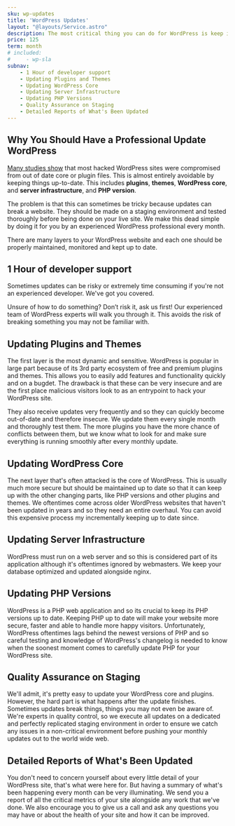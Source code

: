 ```yaml
---
sku: wp-updates
title: 'WordPress Updates'
layout: "@layouts/Service.astro"
description: The most critical thing you can do for WordPress is keep its plugins and core up-to-date. We do this for you every month, safely and effectively with reporting on how things went.
price: 125
term: month
# included: 
#     - wp-sla
subnav:
    - 1 Hour of developer support
    - Updating Plugins and Themes
    - Updating WordPress Core
    - Updating Server Infrastructure
    - Updating PHP Versions
    - Quality Assurance on Staging
    - Detailed Reports of What's Been Updated
---
```


## Why You Should Have a Professional Update WordPress

[Many studies show](https://sucuri.net/reports/19-sucuri-2018-hacked-report.pdf) that most hacked WordPress sites were compromised from out of date core or plugin files. This is almost entirely avoidable by keeping things up-to-date. This includes **plugins**, **themes**, **WordPress core**, and **server infrastructure**, and **PHP version**.

The problem is that this can sometimes be tricky because updates can break a website. They should be made on a staging environment and tested thoroughly before being done on your live site. We make this dead simple by doing it for you by an experienced WordPress professional every month.

There are many layers to your WordPress website and each one should be properly maintained, monitored and kept up to date. 

## 1 Hour of developer support

Sometimes updates can be risky or extremely time consuming if you're not an experienced developer. We've got you covered.

Unsure of how to do something? Don’t risk it, ask us first! Our experienced team of WordPress experts will walk you through it. This avoids the risk of breaking something you may not be familiar with.

## Updating Plugins and Themes

The first layer is the most dynamic and sensitive. WordPress is popular in large part because of its 3rd party ecosystem of free and premium plugins and themes. This allows you to easily add features and functionality quickly and on a bugdet. The drawback is that these can be very insecure and are the first place malicious visitors look to as an entrypoint to hack your WordPress site. 

They also receive updates very frequently and so they can quickly become out-of-date and therefore insecure. We update them every single month and thoroughly test them. The more plugins you have the more chance of conflicts between them, but we know what to look for and make sure everything is running smoothly after every monthly update.

## Updating WordPress Core

The next layer that's often attacked is the core of WordPress. This is usually much more secure but should be maintained up to date so that it can keep up with the other changing parts, like PHP versions and other plugins and themes. We oftentimes come across older WordPress websites that haven't been updated in years and so they need an entire overhaul. You can avoid this expensive process my incrementally keeping up to date since.

## Updating Server Infrastructure

WordPress must run on a web server and so this is considered part of its application although it's oftentimes ignored by webmasters. We keep your database optimized and updated alongside nginx.

## Updating PHP Versions

WordPress is a PHP web application and so its crucial to keep its PHP versions up to date. Keeping PHP up to date will make your website more secure, faster and able to handle more happy visitors. Unfortunately, WordPress oftentimes lags behind the newest versions of PHP and so careful testing and knowledge of WordPress's changelog is needed to know when the soonest moment comes to carefully update PHP for your WordPress site.

## Quality Assurance on Staging

We'll admit, it's pretty easy to update your WordPress core and plugins. However, the hard part is what happens after the update finishes. Sometimes updates break things, things you may not even be aware of. We're experts in quality control, so we execute all updates on a dedicated and perfectly replicated staging environment in order to ensure we catch any issues in a non-critical environment before pushing your monthly updates out to the world wide web. 

## Detailed Reports of What's Been Updated

You don't need to concern yourself about every little detail of your WordPress site, that's what were here for. But having a summary of what's been happening every month can be very illuminating. We send you a report of all the critical metrics of your site alongside any work that we've done. We also encourage you to give us a call and ask any questions you may have or about the health of your site and how it can be improved.

